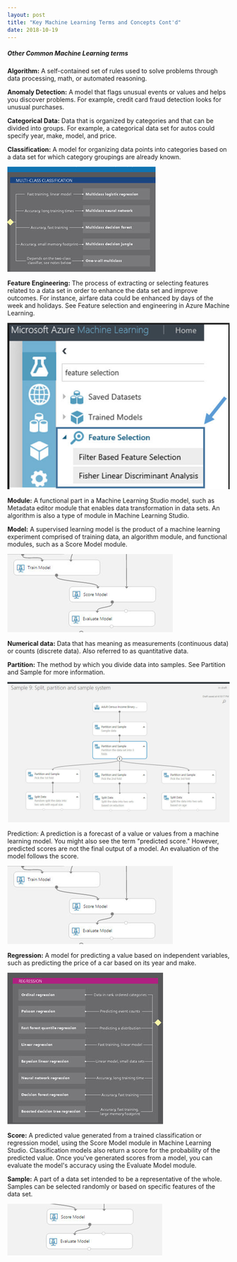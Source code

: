 ```yaml
---
layout: post
title: "Key Machine Learning Terms and Concepts Cont'd"
date: 2018-10-19
---
```


##### Other Common Machine Learning terms

**Algorithm:** A self-contained set of rules used to solve problems through data processing, math, or automated reasoning.

**Anomaly Detection:** A model that flags unusual events or values and helps you discover problems. For example, credit card 
fraud detection looks for unusual purchases.

[id]: https://github.com/BolaBen/BolaBen.github.io/blob/master/images/anomalous.jpg  "Anomaly Detection"

**Categorical Data:** Data that is organized by categories and that can be divided into groups. For example, a categorical data set
for autos could specify year, make, model, and price.

**Classification:** A model for organizing data points into categories based on a data set for which category groupings are 
already known.

![alt text](https://github.com/BolaBen/BolaBen.github.io/blob/master/images/classification.jpg "Classification")

**Feature Engineering:** The process of extracting or selecting features related to a data set in order to enhance the data set
and improve outcomes. For instance, airfare data could be enhanced by days of the week and holidays. See Feature selection and 
engineering in Azure Machine Learning.

![alt text](https://github.com/BolaBen/BolaBen.github.io/blob/master/images/feature%20engineering.jpg "Feature Engineering")

**Module:** A functional part in a Machine Learning Studio model, such as Metadata editor module that enables data transformation
in data sets. An algorithm is also a type of module in Machine Learning Studio.

**Model:** A supervised learning model is the product of a machine learning experiment comprised of training data, 
an algorithm module, and functional modules, such as a Score Model module.

![alt text](https://github.com/BolaBen/BolaBen.github.io/blob/master/images/model.jpg "Model")

**Numerical data:** Data that has meaning as measurements (continuous data) or counts (discrete data). Also referred to as 
quantitative data.

**Partition:** The method by which you divide data into samples. See Partition and Sample for more information.

![alt text](https://github.com/BolaBen/BolaBen.github.io/blob/master/images/partition.jpg "Partition")

Prediction: A prediction is a forecast of a value or values from a machine learning model. You might also see the term 
"predicted score." However, predicted scores are not the final output of a model. An evaluation of the model follows the score.

![alt text](https://github.com/BolaBen/BolaBen.github.io/blob/master/images/prediction.jpg "Prediction")

**Regression:** A model for predicting a value based on independent variables, such as predicting the price of a car based 
on its year and make.

![alt text](https://github.com/BolaBen/BolaBen.github.io/blob/master/images/regression.jpg "Regression")

**Score:** A predicted value generated from a trained classification or regression model, using the Score Model module in Machine 
Learning Studio. Classification models also return a score for the probability of the predicted value. Once you've 
generated scores from a model, you can evaluate the model's accuracy using the Evaluate Model module.

**Sample:** A part of a data set intended to be a representative of the whole. Samples can be selected randomly or based
on specific features of the data set.

![alt text](https://github.com/BolaBen/BolaBen.github.io/blob/master/images/sample.jpg "Sample")









